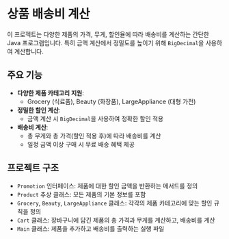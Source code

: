 # 상품 배송비 계산

이 프로젝트는 다양한 제품의 가격, 무게, 할인율에 따라 배송비를 계산하는 간단한 Java 프로그램입니다. 특히 금액 계산에서 정밀도를 높이기 위해 `BigDecimal`을 사용하여 계산합니다.

## 주요 기능
- **다양한 제품 카테고리 지원**:
  - Grocery (식료품), Beauty (화장품), LargeAppliance (대형 가전)
- **정밀한 할인 계산**:
  - 금액 계산 시 `BigDecimal`을 사용하여 정확한 할인 적용
- **배송비 계산**:
  - 총 무게와 총 가격(할인 적용 후)에 따라 배송비를 계산
  - 일정 금액 이상 구매 시 무료 배송 혜택 제공

## 프로젝트 구조
- `Promotion` 인터페이스: 제품에 대한 할인 금액을 반환하는 메서드를 정의
- `Product` 추상 클래스: 모든 제품의 기본 정보를 포함
- `Grocery`, `Beauty`, `LargeAppliance` 클래스: 각각의 제품 카테고리에 맞는 할인 규칙을 정의
- `Cart` 클래스: 장바구니에 담긴 제품의 총 가격과 무게를 계산하고, 배송비를 계산
- `Main` 클래스: 제품을 추가하고 배송비를 출력하는 실행 파일